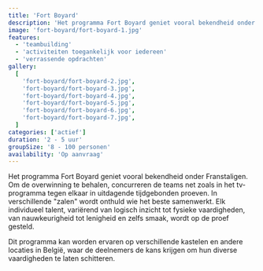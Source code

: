 ```yaml
---
title: 'Fort Boyard'
description: 'Het programma Fort Boyard geniet vooral bekendheid onder Franstaligen'
image: 'fort-boyard/fort-boyard-1.jpg'
features:
  - 'teambuilding'
  - 'activiteiten toegankelijk voor iedereen'
  - 'verrassende opdrachten'
gallery:
  [
    'fort-boyard/fort-boyard-2.jpg',
    'fort-boyard/fort-boyard-3.jpg',
    'fort-boyard/fort-boyard-4.jpg',
    'fort-boyard/fort-boyard-5.jpg',
    'fort-boyard/fort-boyard-6.jpg',
    'fort-boyard/fort-boyard-7.jpg',
  ]
categories: ['actief']
duration: '2 - 5 uur'
groupSize: '8 - 100 personen'
availability: 'Op aanvraag'
---
```


Het programma Fort Boyard geniet vooral bekendheid onder Franstaligen. Om de overwinning te behalen, concurreren de teams net zoals in het tv-programma tegen elkaar in uitdagende tijdgebonden proeven. In verschillende "zalen" wordt onthuld wie het beste samenwerkt. Elk individueel talent, variërend van logisch inzicht tot fysieke vaardigheden, van nauwkeurigheid tot lenigheid en zelfs smaak, wordt op de proef gesteld.

Dit programma kan worden ervaren op verschillende kastelen en andere locaties in België, waar de deelnemers de kans krijgen om hun diverse vaardigheden te laten schitteren.
